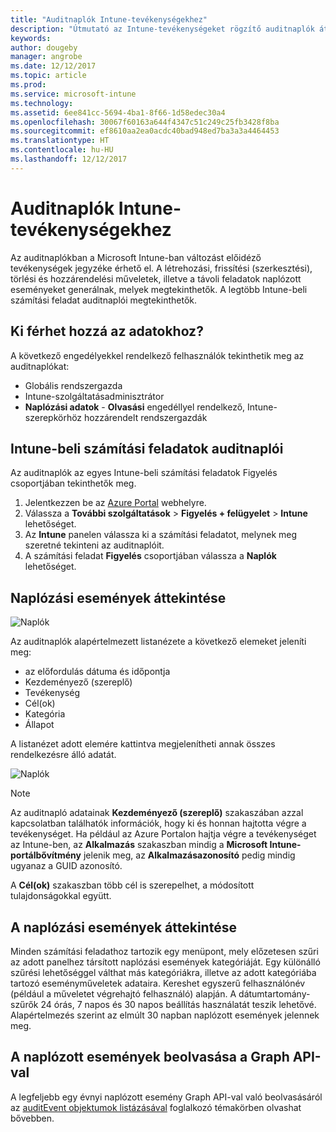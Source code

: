 ```yaml
---
title: "Auditnaplók Intune-tevékenységekhez"
description: "Útmutató az Intune-tevékenységeket rögzítő auditnaplók áttekintéséhez"
keywords: 
author: dougeby
manager: angrobe
ms.date: 12/12/2017
ms.topic: article
ms.prod: 
ms.service: microsoft-intune
ms.technology: 
ms.assetid: 6ee841cc-5694-4ba1-8f66-1d58edec30a4
ms.openlocfilehash: 30067f60163a644f4347c51c249c25fb3428f8ba
ms.sourcegitcommit: ef8610aa2ea0acdc40bad948ed7ba3a3a4464453
ms.translationtype: HT
ms.contentlocale: hu-HU
ms.lasthandoff: 12/12/2017
---
```

# <a name="audit-logs-for-intune-activities"></a>Auditnaplók Intune-tevékenységekhez
Az auditnaplókban a Microsoft Intune-ban változást előidéző tevékenységek jegyzéke érhető el. A létrehozási, frissítési (szerkesztési), törlési és hozzárendelési műveletek, illetve a távoli feladatok naplózott eseményeket generálnak, melyek megtekinthetők. A legtöbb Intune-beli számítási feladat auditnaplói megtekinthetők. 

## <a name="who-can-access-the-data"></a>Ki férhet hozzá az adatokhoz?
A következő engedélyekkel rendelkező felhasználók tekinthetik meg az auditnaplókat:
- Globális rendszergazda
- Intune-szolgáltatásadminisztrátor
- **Naplózási adatok** - **Olvasási** engedéllyel rendelkező, Intune-szerepkörhöz hozzárendelt rendszergazdák

## <a name="audit-logs-for-intune-workloads"></a>Intune-beli számítási feladatok auditnaplói
Az auditnaplók az egyes Intune-beli számítási feladatok Figyelés csoportjában tekinthetők meg.  
1. Jelentkezzen be az [Azure Portal](https://portal.azure.com) webhelyre.
2. Válassza a **További szolgáltatások** > **Figyelés + felügyelet** > **Intune** lehetőséget.
3. Az **Intune** panelen válassza ki a számítási feladatot, melynek meg szeretné tekinteni az auditnaplóit.
4. A számítási feladat **Figyelés** csoportjában válassza a **Naplók** lehetőséget.

## <a name="review-audit-events"></a>Naplózási események áttekintése
![Naplók](./media/monitor-audit-logs.png "Naplók")

Az auditnaplók alapértelmezett listanézete a következő elemeket jeleníti meg:    

- az előfordulás dátuma és időpontja
- Kezdeményező (szereplő)
- Tevékenység
- Cél(ok)
- Kategória
- Állapot

A listanézet adott elemére kattintva megjelenítheti annak összes rendelkezésre álló adatát.

![Naplók](./media/monitor-audit-log-detail.png "Naplók")

> [!Note]    
> Az auditnapló adatainak **Kezdeményező (szereplő)** szakaszában azzal kapcsolatban találhatók információk, hogy ki és honnan hajtotta végre a tevékenységet. Ha például az Azure Portalon hajtja végre a tevékenységet az Intune-ben, az **Alkalmazás** szakaszban mindig a **Microsoft Intune-portálbővítmény** jelenik meg, az **Alkalmazásazonosító** pedig mindig ugyanaz a GUID azonosító. 
>    
> A **Cél(ok)** szakaszban több cél is szerepelhet, a módosított tulajdonságokkal együtt.  


## <a name="filter-audit-events"></a>A naplózási események áttekintése
Minden számítási feladathoz tartozik egy menüpont, mely előzetesen szűri az adott panelhez társított naplózási események kategóriáját. Egy különálló szűrési lehetőséggel válthat más kategóriákra, illetve az adott kategóriába tartozó eseményműveletek adataira. Kereshet egyszerű felhasználónév (például a műveletet végrehajtó felhasználó) alapján. A dátumtartomány-szűrők 24 órás, 7 napos és 30 napos beállítás használatát teszik lehetővé. Alapértelmezés szerint az elmúlt 30 napban naplózott események jelennek meg.

## <a name="use-graph-api-to-retrieve-audit-events"></a>A naplózott események beolvasása a Graph API-val
A legfeljebb egy évnyi naplózott esemény Graph API-val való beolvasásáról az [auditEvent objektumok listázásával](https://developer.microsoft.com/en-us/graph/docs/api-reference/beta/api/intune_auditing_auditevent_list) foglalkozó témakörben olvashat bővebben.
